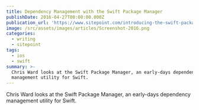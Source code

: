 ```yaml
---
title: Dependency Management with the Swift Package Manager
publishDate: 2016-04-27T00:00:00.000Z
publication_url: 'https://www.sitepoint.com/introducing-the-swift-package-manager/'
image: /src/assets/images/articles/Screenshot-2016.png
categories:
  - writing
  - sitepoint
tags:
  - ios
  - swift
summary: >-
  Chris Ward looks at the Swift Package Manager, an early-days dependency
  management utility for Swift.
---
```


Chris Ward looks at the Swift Package Manager, an early-days dependency management utility for Swift.
